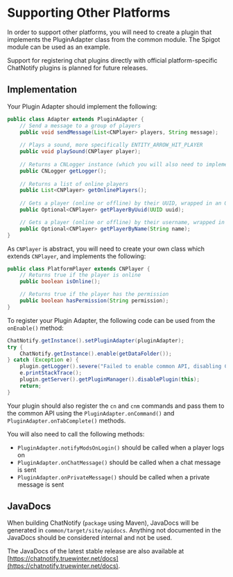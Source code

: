 # Supporting Other Platforms

In order to support other platforms, you will need to create a plugin that implements the PluginAdapter class from the common module. The Spigot module can be used as an example.

Support for registering chat plugins directly with official platform-specific ChatNotify plugins is planned for future releases.

## Implementation

Your Plugin Adapter should implement the following:

```java
public class Adapter extends PluginAdapter {
    // Send a message to a group of players
    public void sendMessage(List<CNPlayer> players, String message);
    
    // Plays a sound, more specifically ENTITY_ARROW_HIT_PLAYER
    public void playSound(CNPlayer player);
    
    // Returns a CNLogger instance (which you will also need to implement)
    public CNLogger getLogger();
    
    // Returns a list of online players
    public List<CNPlayer> getOnlinePlayers();
    
    // Gets a player (online or offline) by their UUID, wrapped in an Optional
    public Optional<CNPlayer> getPlayerByUuid(UUID uuid);

    // Gets a player (online or offline) by their username, wrapped in an Optional
    public Optional<CNPlayer> getPlayerByName(String name);
}
```

As `CNPlayer` is abstract, you will need to create your own class which extends `CNPlayer`, and implements the following:

```java
public class PlatformPlayer extends CNPlayer {
    // Returns true if the player is online 
    public boolean isOnline();

    // Returns true if the player has the permission
    public boolean hasPermission(String permission);
}
```

To register your Plugin Adapter, the following code can be used from the `onEnable()` method:

```java
ChatNotify.getInstance().setPluginAdapter(pluginAdapter);
try {
    ChatNotify.getInstance().enable(getDataFolder());
} catch (Exception e) {
    plugin.getLogger().severe("Failed to enable common API, disabling ChatNotify");
    e.printStackTrace();
    plugin.getServer().getPluginManager().disablePlugin(this);
    return;
}
```

Your plugin should also register the `cn` and `cnm` commands and pass them to the common API using the `PluginAdapter.onCommand()` and `PluginAdapter.onTabComplete()` methods.

You will also need to call the following methods:

- `PluginAdapter.notifyModsOnLogin()` should be called when a player logs on
- `PluginAdapter.onChatMessage()` should be called when a chat message is sent
- `PluginAdapter.onPrivateMessage()` should be called when a private message is sent

## JavaDocs

When building ChatNotify (`package` using Maven), JavaDocs will be generated in `common/target/site/apidocs`. Anything not documented in the JavaDocs should be considered internal and not be used.

The JavaDocs of the latest stable release are also available at [https://chatnotify.truewinter.net/docs](https://chatnotify.truewinter.net/docs).